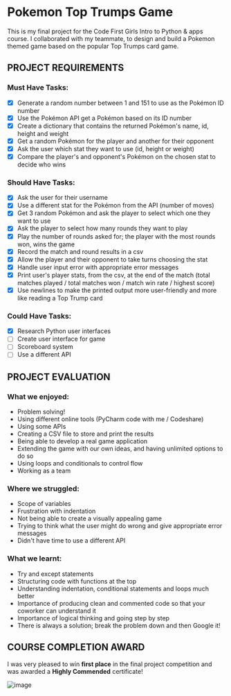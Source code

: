 # Pokemon Top Trumps Game

This is my final project for the Code First Girls Intro to Python & apps course.  I collaborated with my teammate, to design and build a Pokemon themed game based on the popular Top Trumps card game.

## PROJECT REQUIREMENTS

### Must Have Tasks:
- [x] Generate a random number between 1 and 151 to use as the Pokémon ID number
- [x] Use the Pokémon API get a Pokémon based on its ID number
- [x] Create a dictionary that contains the returned Pokémon's name, id, height and weight
- [x] Get a random Pokémon for the player and another for their opponent
- [x] Ask the user which stat they want to use (id, height or weight)
- [x] Compare the player's and opponent's Pokémon on the chosen stat to decide who wins

### Should Have Tasks:
- [x] Ask the user for their username
- [x] Use a different stat for the Pokémon from the API (number of moves)
- [x] Get 3 random Pokémon and ask the player to select which one they want to use
- [x] Ask the player to select how many rounds they want to play
- [x] Play the number of rounds asked for; the player with the most rounds won, wins the game
- [x] Record the match and round results in a csv
- [x] Allow the player and their opponent to take turns choosing the stat
- [x] Handle user input error with appropriate error messages
- [x] Print user's player stats, from the csv, at the end of the match (total matches played / total matches won / match win rate / highest score)
- [x] Use newlines to make the printed output more user-friendly and more like reading a Top Trump card

### Could Have Tasks:
- [x] Research Python user interfaces
- [ ] Create user interface for game
- [ ] Scoreboard system
- [ ] Use a different API

## PROJECT EVALUATION

### What we enjoyed:
- Problem solving!
- Using different online tools (PyCharm code with me / Codeshare)
- Using some APIs
- Creating a CSV file to store and print the results
- Being able to develop a real game application
- Extending the game with our own ideas, and having unlimited options to do so
- Using loops and conditionals to control flow
- Working as a team

### Where we struggled:
- Scope of variables
- Frustration with indentation
- Not being able to create a visually appealing game
- Trying to think what the user might do wrong and give appropriate error messages
- Didn't have time to use a different API

### What we learnt:
- Try and except statements
- Structuring code with functions at the top
- Understanding indentation, conditional statements and loops much better
- Importance of producing clean and commented code so that your coworker can understand it
- Importance of logical thinking and going step by step
- There is always a solution; break the problem down and then Google it!

## COURSE COMPLETION AWARD

I was very pleased to win **first place** in the final project competition and was awarded a **Highly Commended** certificate!

![image](https://user-images.githubusercontent.com/107806810/210856267-cabb4606-a374-4d4c-88ec-0644c8891eb3.png)

